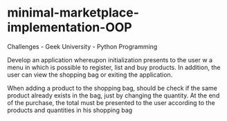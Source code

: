 # minimal-marketplace-implementation-OOP

Challenges - Geek University - Python Programming

Develop an application whereupon initialization presents to the user w a menu in which is possible to register, list and buy products. In addition, the user can view the shopping bag or exiting the application.

When adding a product to the shopping bag, should be check if the same product already exists in the bag, just by changing the quantity. At the end of the purchase, the total must be presented to the user according to the products and quantities in his shopping bag
